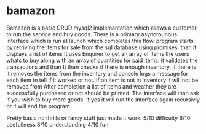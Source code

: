 # bamazon

Bamazon is a basic CRUD mysql2 implemantation which allows a customer to run the service and buy goods.
There is a primary asyncrounous interface which is run at launch which completes this flow.
program starts by retriving the items for sale from the sql database using promises.
than it displays a list of items
It uses Enquirer to get an array of items the users whats to buy along with an array of quantities for said items.
it validates the transactions and than
It than checks if there is enough inventory.
if there is it removes the items from the inventory and console logs a message for each item to tell if it worked or not.
If an item is not in inventory it will not be removed from 
After completion a list of items and weather they are successfully purchased or not should be printed.
The interface will than ask if you wish to buy more goods. if yes it will run the interface again recursivly or
it will end the program.

Pretty basic no thrills or fancy stuff just made it work.
5/10 difficulty 
6/10 usefullness
8/10 understanding
4/10 fun
